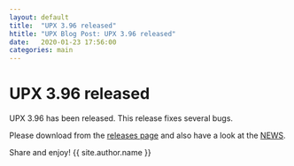 ```yaml
---
layout: default
title:  "UPX 3.96 released"
htitle: "UPX Blog Post: UPX 3.96 released"
date:   2020-01-23 17:56:00
categories: main
---
```


UPX 3.96 released
=================

UPX 3.96 has been released.
This release fixes several bugs.

Please download from the
[releases page](https://github.com/upx/upx/releases)
and also have a look at the
[NEWS](https://upx.github.io/upx-news.txt).

Share and enjoy!
{{ site.author.name }}
